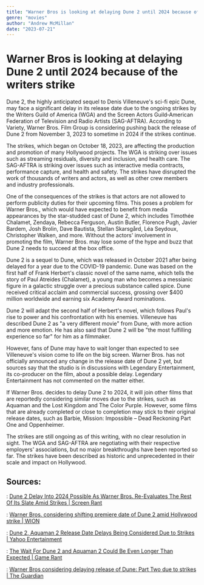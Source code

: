 ```yaml
---
title: "Warner Bros is looking at delaying Dune 2 until 2024 because of the writers strike"
genre: "movies"
author: "Andrew McMillan"
date: "2023-07-21"
---
```


# Warner Bros is looking at delaying Dune 2 until 2024 because of the writers strike

Dune 2, the highly anticipated sequel to Denis Villeneuve's sci-fi epic Dune, may face a significant delay in its release date due to the ongoing strikes by the Writers Guild of America (WGA) and the Screen Actors Guild‐American Federation of Television and Radio Artists (SAG-AFTRA). According to Variety, Warner Bros. Film Group is considering pushing back the release of Dune 2 from November 3, 2023 to sometime in 2024 if the strikes continue.

The strikes, which began on October 18, 2023, are affecting the production and promotion of many Hollywood projects. The WGA is striking over issues such as streaming residuals, diversity and inclusion, and health care. The SAG-AFTRA is striking over issues such as interactive media contracts, performance capture, and health and safety. The strikes have disrupted the work of thousands of writers and actors, as well as other crew members and industry professionals.

One of the consequences of the strikes is that actors are not allowed to perform publicity duties for their upcoming films. This poses a problem for Warner Bros., which would have expected to benefit from media appearances by the star-studded cast of Dune 2, which includes Timothée Chalamet, Zendaya, Rebecca Ferguson, Austin Butler, Florence Pugh, Javier Bardem, Josh Brolin, Dave Bautista, Stellan Skarsgård, Léa Seydoux, Christopher Walken, and more. Without the actors' involvement in promoting the film, Warner Bros. may lose some of the hype and buzz that Dune 2 needs to succeed at the box office.

Dune 2 is a sequel to Dune, which was released in October 2021 after being delayed for a year due to the COVID-19 pandemic. Dune was based on the first half of Frank Herbert's classic novel of the same name, which tells the story of Paul Atreides (Chalamet), a young man who becomes a messianic figure in a galactic struggle over a precious substance called spice. Dune received critical acclaim and commercial success, grossing over $400 million worldwide and earning six Academy Award nominations.

Dune 2 will adapt the second half of Herbert's novel, which follows Paul's rise to power and his confrontation with his enemies. Villeneuve has described Dune 2 as "a very different movie" from Dune, with more action and more emotion. He has also said that Dune 2 will be "the most fulfilling experience so far" for him as a filmmaker.

However, fans of Dune may have to wait longer than expected to see Villeneuve's vision come to life on the big screen. Warner Bros. has not officially announced any change in the release date of Dune 2 yet, but sources say that the studio is in discussions with Legendary Entertainment, its co-producer on the film, about a possible delay. Legendary Entertainment has not commented on the matter either.

If Warner Bros. decides to delay Dune 2 to 2024, it will join other films that are reportedly considering similar moves due to the strikes, such as Aquaman and the Lost Kingdom and The Color Purple. However, some films that are already completed or close to completion may stick to their original release dates, such as Barbie, Mission: Impossible – Dead Reckoning Part One and Oppenheimer.

The strikes are still ongoing as of this writing, with no clear resolution in sight. The WGA and SAG-AFTRA are negotiating with their respective employers' associations, but no major breakthroughs have been reported so far. The strikes have been described as historic and unprecedented in their scale and impact on Hollywood.

## Sources:

: [Dune 2 Delay Into 2024 Possible As Warner Bros. Re-Evaluates The Rest Of Its Slate Amid Strikes | Screen Rant](https://screenrant.com/dune-2-aquaman-2-color-purple-potential-delays/)

: [Warner Bros. considering shifting premiere date of Dune 2 amid Hollywood strike | WION](https://www.wionews.com/entertainment/hollywood/news-warner-bros-considering-shifting-premiere-date-of-dune-2-amid-hollywood-strike-618112)

: [Dune 2, Aquaman 2 Release Date Delays Being Considered Due to Strikes | Yahoo Entertainment](https://www.yahoo.com/entertainment/dune-2-aquaman-2-release-143451092.html)

: [The Wait For Dune 2 and Aquaman 2 Could Be Even Longer Than Expected | Game Rant](https://gamerant.com/aquaman-2-dune-sequel-release-date-delay-actors-writers-strike/)

: [Warner Bros considering delaying release of Dune: Part Two due to strikes | The Guardian](https://www.theguardian.com/film/2023/jul/21/warner-bros-considering-delaying-release-of-dune-part-two-to-2024?ref=upstract.com)
